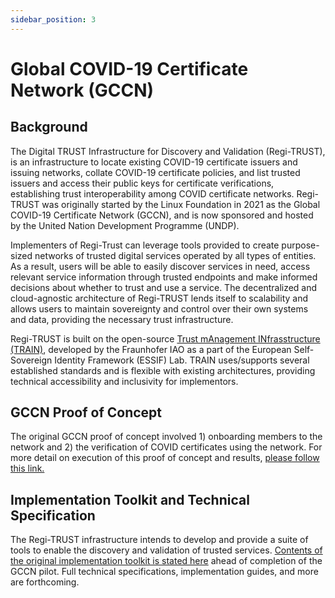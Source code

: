 ```yaml
---
sidebar_position: 3
---
```


# Global COVID-19 Certificate Network (GCCN)

## Background

The Digital TRUST Infrastructure for Discovery and Validation (Regi-TRUST), is an infrastructure to locate existing COVID-19 certificate issuers and issuing networks, collate COVID-19 certificate policies, and list trusted issuers and access their public keys for certificate verifications, establishing trust interoperability among COVID certificate networks. Regi-TRUST was originally started by the Linux Foundation in 2021 as the Global COVID-19 Certificate Network (GCCN), and is now sponsored and hosted by the United Nation Development Programme (UNDP). 

Implementers of Regi-Trust can leverage tools provided to create purpose-sized networks of trusted digital services operated by all types of entities. As a result, users will be able to easily discover services in need, access relevant service information through trusted endpoints and make informed decisions about whether to trust and use a service. The decentralized and cloud-agnostic architecture of Regi-TRUST lends itself to scalability and allows users to maintain sovereignty and control over their own systems and data, providing the necessary trust infrastructure. 

Regi-TRUST is built on the open-source [Trust mAnagement INfrasstructure (TRAIN)](https://gitlab.grnet.gr/essif-lab/infrastructure/fraunhofer/train_project_summary), developed by the Fraunhofer IAO as a part of the European Self-Sovereign Identity Framework (ESSIF) Lab. TRAIN uses/supports several established standards and is flexible with existing architectures, providing technical accessibility and inclusivity for implementors. 

## GCCN Proof of Concept

The original GCCN proof of concept involved 1) onboarding members to the network and 2) the verification of COVID certificates using the network. For more detail on execution of this proof of concept and results, [please follow this link.](https://www.lfph.io/2022/04/19/lfph-completes-the-proof-of-concept-of-its-gccn-trust-registry-network/)

## Implementation Toolkit and Technical Specification

The Regi-TRUST infrastructure intends to develop and provide a suite of tools to enable the discovery and validation of trusted services. [Contents of the original implementation toolkit is stated here](https://www.lfph.io/2021/06/08/gccn/) ahead of completion of the GCCN pilot. Full technical specifications, implementation guides, and more are forthcoming.
